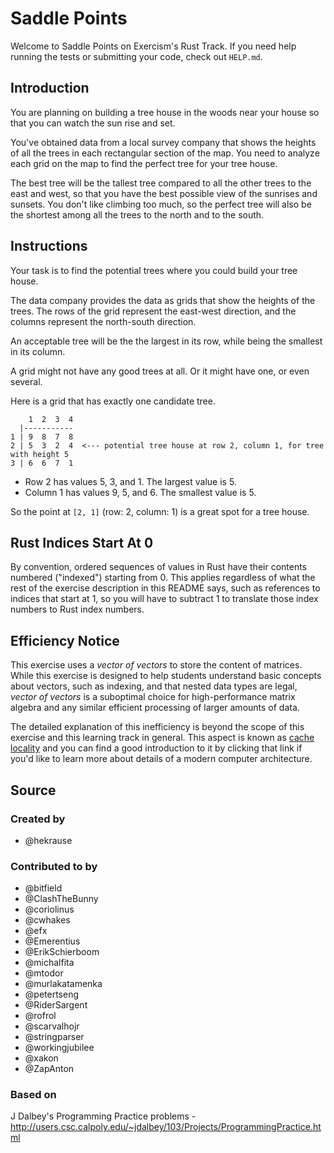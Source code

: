 # Saddle Points

Welcome to Saddle Points on Exercism's Rust Track.
If you need help running the tests or submitting your code, check out `HELP.md`.

## Introduction

You are planning on building a tree house in the woods near your house so that you can watch the sun rise and set.

You've obtained data from a local survey company that shows the heights of all the trees in each rectangular section of the map.
You need to analyze each grid on the map to find the perfect tree for your tree house.

The best tree will be the tallest tree compared to all the other trees to the east and west, so that you have the best possible view of the sunrises and sunsets.
You don't like climbing too much, so the perfect tree will also be the shortest among all the trees to the north and to the south.

## Instructions

Your task is to find the potential trees where you could build your tree house.

The data company provides the data as grids that show the heights of the trees.
The rows of the grid represent the east-west direction, and the columns represent the north-south direction.

An acceptable tree will be the the largest in its row, while being the smallest in its column.

A grid might not have any good trees at all.
Or it might have one, or even several.

Here is a grid that has exactly one candidate tree.

```
    1  2  3  4
  |-----------
1 | 9  8  7  8
2 | 5  3  2  4  <--- potential tree house at row 2, column 1, for tree with height 5
3 | 6  6  7  1
```

- Row 2 has values 5, 3, and 1. The largest value is 5.
- Column 1 has values 9, 5, and 6. The smallest value is 5.

So the point at `[2, 1]` (row: 2, column: 1) is a great spot for a tree house.

## Rust Indices Start At 0

By convention, ordered sequences of values in Rust have their contents numbered
("indexed") starting from 0. This applies regardless of what the rest of the
exercise description in this README says, such as references to indices that
start at 1, so you will have to subtract 1 to translate those index numbers
to Rust index numbers.

## Efficiency Notice

This exercise uses a _vector of vectors_ to store the content of matrices. While
this exercise is designed to help students understand basic concepts about
vectors, such as indexing, and that nested data types are legal, _vector of
vectors_ is a suboptimal choice for high-performance matrix algebra and any
similar efficient processing of larger amounts of data.

The detailed explanation of this inefficiency is beyond the scope of this
exercise and this learning track in general. This aspect is known as
[cache locality](https://stackoverflow.com/questions/12065774/why-does-cache-locality-matter-for-array-performance)
and you can find a good introduction to it by clicking that link if you'd like
to learn more about details of a modern computer architecture.

## Source

### Created by

- @hekrause

### Contributed to by

- @bitfield
- @ClashTheBunny
- @coriolinus
- @cwhakes
- @efx
- @Emerentius
- @ErikSchierboom
- @michalfita
- @mtodor
- @murlakatamenka
- @petertseng
- @RiderSargent
- @rofrol
- @scarvalhojr
- @stringparser
- @workingjubilee
- @xakon
- @ZapAnton

### Based on

J Dalbey's Programming Practice problems - http://users.csc.calpoly.edu/~jdalbey/103/Projects/ProgrammingPractice.html
